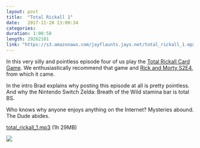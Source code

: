 ```yaml
---
layout: post
title:  "Total Rickall 1"
date:   2017-11-28 13:00:34
categories: 
duration: 1:00:58
length: 29262101
link: "https://s3.amazonaws.com/jayflaunts.jays.net/total_rickall_1.mp3"
---
```


In this very silly and pointless episode four of us play the
[Total Rickall Card Game](https://boardgamegeek.com/boardgame/194232/rick-and-morty-total-rickall-card-game).
We enthusiastically recommend that game and 
[Rick and Morty S2E4](http://www.imdb.com/title/tt4832262/?ref_=ttep_ep4), from which it came.

In the intro Brad explains why posting this episode at all is pretty pointless. 
And why the Nintendo Switch Zelda: Breath of the Wild stamina bar is total BS.

Who knows why anyone enjoys anything on the Internet? Mysteries abound. The Dude abides.

<a href="{{site.storage_url}}/total_rickall_1.mp3" target="_blank">total_rickall_1.mp3</a> (1h 29MB) 

<img src="{{site.storage_url}}/total_rickall.png" />

